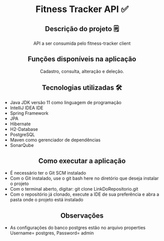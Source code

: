 <h1 align="center">Fitness Tracker API ✅</h1>

<h2 align="center">Descrição do projeto 🗒️</h2>
<p align="center">API a ser consumida pelo fitness-tracker client</p>
  
<h2 align="center">Funções disponíveis na aplicação</h2>
<p align="center">Cadastro, consulta, alteração e deleção.</p>

<h2 align="center">Tecnologias utilizadas 🛠️ </h2>
<ul>
  <li>Java JDK versão 11 como linguagem de programação</li>
  <li>IntelliJ IDEA IDE</li>
  <li>Spring Framework</li>  
  <li>JPA</li> 
  <li>Hibernate</li>
  <li>H2-Database</li>
  <li>PostgreSQL</li>
  <li>Maven como gerenciador de dependências</li>
  <li>SonarQube</li>
</ul> 

<h2 align="center">Como executar a aplicação</h2>
<ul>
  <li>É necessário ter o Git SCM instalado</li>
  <li>Com o Git instalado, use o git bash here no diretório que deseja instalar o projeto</li>
  <li>Com o terminal aberto, digitar: git clone LinkDoRepositorio.git</li>
  <li>Com o repositório já clonado, execute a IDE de sua preferência e abra a pasta onde o projeto está instalado</li>
</ul>

<h2 align="center">Observações</h2>
<ul>
  <li>As configurações do banco postgres estão no arquivo properties Username= postgres, Password= admin</li>
</ul>

